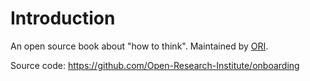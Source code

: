 # Introduction

An open source book about "how to think". Maintained by [ORI](https://openresearchinstitute.org/).

Source code: https://github.com/Open-Research-Institute/onboarding